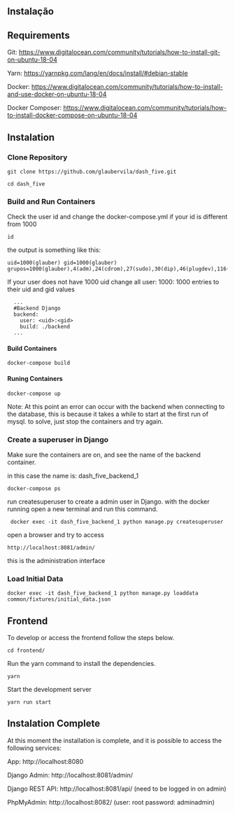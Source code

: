 

## Instalação 

## Requirements

Git: https://www.digitalocean.com/community/tutorials/how-to-install-git-on-ubuntu-18-04

Yarn: https://yarnpkg.com/lang/en/docs/install/#debian-stable

Docker: https://www.digitalocean.com/community/tutorials/how-to-install-and-use-docker-on-ubuntu-18-04

Docker Composer: https://www.digitalocean.com/community/tutorials/how-to-install-docker-compose-on-ubuntu-18-04



## Instalation
### Clone Repository
```
git clone https://github.com/glaubervila/dash_five.git
```

```
cd dash_five
```

### Build and Run Containers 

Check the user id and change the docker-compose.yml if your id is different from 1000

```
id
```
the output is something like this:
```
uid=1000(glauber) gid=1000(glauber) grupos=1000(glauber),4(adm),24(cdrom),27(sudo),30(dip),46(plugdev),116(lpadmin),126(sambashare),999(docker)
```

If your user does not have 1000 uid change all user: 1000: 1000 entries to their uid and gid values

```
  ... 
  #Backend Django
  backend:
    user: <uid>:<gid>
    build: ./backend
  ...

```

#### Build Containers 
```
docker-compose build
```

#### Runing Containers
```
docker-compose up
```

Note: At this point an error can occur with the backend when connecting to the database, this is because it takes a while to start at the first run of mysql. to solve, just stop the containers and try again.

### Create a superuser in Django
Make sure the containers are on, and see the name of the backend container.

in this case the name is: dash_five_backend_1
```
docker-compose ps
```


run createsuperuser to create a admin user in Django.
with the docker running open a new terminal and run this command.
```
 docker exec -it dash_five_backend_1 python manage.py createsuperuser
```

open a browser and try to access 
```
http://localhost:8081/admin/
```
this is the administration interface

### Load Initial Data
```
docker exec -it dash_five_backend_1 python manage.py loaddata common/fixtures/initial_data.json
```

## Frontend
To develop or access the frontend follow the steps below.

```
cd frontend/
```
Run the yarn command to install the dependencies.
```
yarn
```
Start the development server
```
yarn run start
```

## Instalation Complete
At this moment the installation is complete, and it is possible to access the following services:

App: http://localhost:8080

Django Admin: http://localhost:8081/admin/

Django REST API: http://localhost:8081/api/    (need to be logged in on admin)

PhpMyAdmin: http://localhost:8082/ (user: root password: adminadmin)

